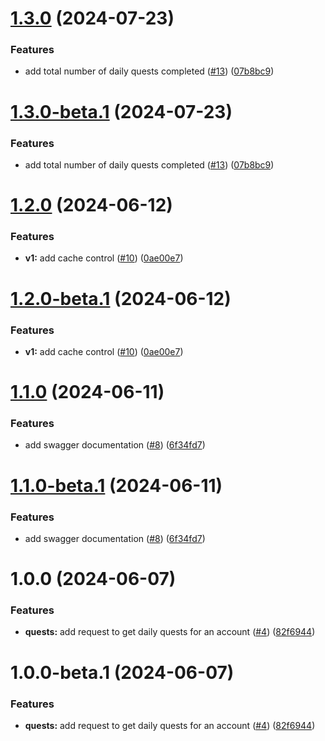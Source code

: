 # [1.3.0](https://github.com/agoralabs-sh/kibisis-api/compare/v1.2.0...v1.3.0) (2024-07-23)


### Features

* add total number of daily quests completed ([#13](https://github.com/agoralabs-sh/kibisis-api/issues/13)) ([07b8bc9](https://github.com/agoralabs-sh/kibisis-api/commit/07b8bc970ad1cd71eb42b83dbf8047974006b87f))

# [1.3.0-beta.1](https://github.com/agoralabs-sh/kibisis-api/compare/v1.2.0...v1.3.0-beta.1) (2024-07-23)


### Features

* add total number of daily quests completed ([#13](https://github.com/agoralabs-sh/kibisis-api/issues/13)) ([07b8bc9](https://github.com/agoralabs-sh/kibisis-api/commit/07b8bc970ad1cd71eb42b83dbf8047974006b87f))

# [1.2.0](https://github.com/agoralabs-sh/kibisis-api/compare/v1.1.0...v1.2.0) (2024-06-12)


### Features

* **v1:** add cache control ([#10](https://github.com/agoralabs-sh/kibisis-api/issues/10)) ([0ae00e7](https://github.com/agoralabs-sh/kibisis-api/commit/0ae00e71086bc5158230924ec734d0212ecefd8d))

# [1.2.0-beta.1](https://github.com/agoralabs-sh/kibisis-api/compare/v1.1.0...v1.2.0-beta.1) (2024-06-12)


### Features

* **v1:** add cache control ([#10](https://github.com/agoralabs-sh/kibisis-api/issues/10)) ([0ae00e7](https://github.com/agoralabs-sh/kibisis-api/commit/0ae00e71086bc5158230924ec734d0212ecefd8d))

# [1.1.0](https://github.com/agoralabs-sh/kibisis-api/compare/v1.0.0...v1.1.0) (2024-06-11)


### Features

* add swagger documentation ([#8](https://github.com/agoralabs-sh/kibisis-api/issues/8)) ([6f34fd7](https://github.com/agoralabs-sh/kibisis-api/commit/6f34fd7c5dbd6b9a61abf1dd7eec7bd077d3c741))

# [1.1.0-beta.1](https://github.com/agoralabs-sh/kibisis-api/compare/v1.0.0...v1.1.0-beta.1) (2024-06-11)


### Features

* add swagger documentation ([#8](https://github.com/agoralabs-sh/kibisis-api/issues/8)) ([6f34fd7](https://github.com/agoralabs-sh/kibisis-api/commit/6f34fd7c5dbd6b9a61abf1dd7eec7bd077d3c741))

# 1.0.0 (2024-06-07)


### Features

* **quests:** add request to get daily quests for an account ([#4](https://github.com/agoralabs-sh/kibisis-api/issues/4)) ([82f6944](https://github.com/agoralabs-sh/kibisis-api/commit/82f69447b0651b6ff55360cdcda3c0f1e12088cf))

# 1.0.0-beta.1 (2024-06-07)


### Features

* **quests:** add request to get daily quests for an account ([#4](https://github.com/agoralabs-sh/kibisis-api/issues/4)) ([82f6944](https://github.com/agoralabs-sh/kibisis-api/commit/82f69447b0651b6ff55360cdcda3c0f1e12088cf))
